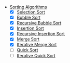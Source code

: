 * [Sorting Algorithms](#)
    - [x] [Selection Sort](SelectionSort.py)
    - [x] [Bubble Sort](BubbleSort.py)
    - [x] [Recursive Bubble Sort](RecursiveBubbleSort.py)
    - [x] [Insertion Sort](InsertionSort.py)
    - [x] [Recursive Insertion Sort](InsertionSortRecursive.py)
    - [x] [Merge Sort](MergeSort.py)
    - [x] [Iterative Merge Sort](MergeSortIterativeV2.py)
    - [ ] [Quick Sort]()
    - [ ] [Iterative Quick Sort]()